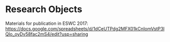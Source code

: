 Research Objects
==============
Materials for publication in ESWC 2017: https://docs.google.com/spreadsheets/d/1dCeUTPdg2MFX01kCnIomVstP3lQlo_oyDv58fac2mS4/edit?usp=sharing